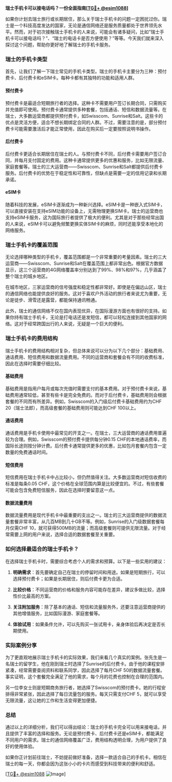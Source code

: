 **瑞士手机卡可以接电话吗？一份全面指南[[TG💪+ @esim1088](https://t.me/s/esim1088)]**

如果你计划去瑞士旅行或长期居住，那么关于瑞士手机卡的问题一定困扰过你。瑞士是一个科技高度发达的国家，无论是通信网络还是服务质量都处于世界领先水平。然而，对于初次接触瑞士手机卡的人来说，可能会有诸多疑问，比如“瑞士手机卡可以接电话吗？”、“瑞士的电话卡是否方便使用？”等等。今天我们就来深入探讨这个问题，帮助你更好地了解瑞士的手机卡服务。

### 瑞士的手机卡类型

首先，让我们了解一下瑞士常见的手机卡类型。瑞士的手机卡主要分为三种：预付费卡、后付费卡和eSIM卡。每种卡都有其独特的功能和适用人群。

#### 预付费卡

预付费卡是最适合短期旅行者的选择。这种卡不需要用户签订长期合同，只需购买并充值即可使用。预付费卡通常提供多种套餐，包括通话、短信和数据流量等。在瑞士，大多数运营商都提供预付费卡，如Swisscom、Sunrise和Salt。这些卡的优点是灵活方便，适合不想长期绑定合同的人群。不过，需要注意的是，部分预付费卡可能需要激活后才能正常使用，因此在购买后一定要按照说明书操作。

#### 后付费卡

后付费卡更适合长期居住在瑞士的人。与预付费卡不同，后付费卡需要用户签订合同，并每月支付固定的费用。这种卡通常提供更多的优惠和服务，比如无限流量、家庭套餐等。瑞士的三大运营商——Swisscom、Sunrise和Salt都提供后付费卡服务。后付费卡的优势在于稳定性和可靠性，但缺点是需要一定的信用记录和长期承诺。

#### eSIM卡

随着科技的发展，eSIM卡逐渐成为一种新兴选择。eSIM卡是一种嵌入式SIM卡，可以直接安装在支持eSIM功能的设备上，无需物理更换SIM卡。瑞士的运营商也支持eSIM卡服务，这为国际旅行者提供了极大的便利。尤其是对于那些经常出国的人来说，eSIM卡可以避免频繁更换实体SIM卡的麻烦，同时还能享受本地化的网络服务。

### 瑞士手机卡的覆盖范围

无论选择哪种类型的手机卡，覆盖范围都是一个非常重要的考量因素。瑞士的三大运营商——Swisscom、Sunrise和Salt在覆盖范围上都非常出色。根据官方数据显示，这三个运营商的4G网络覆盖率分别达到了99%、98%和97%，几乎涵盖了整个瑞士的城乡地区。

在城市地区，三家运营商的信号强度和稳定性都非常好。即使是在偏远山区，瑞士的通信网络也能提供良好的服务。这对于喜欢户外活动的旅行者来说尤为重要，无论是徒步、滑雪还是露营，都能保持通讯畅通。

此外，瑞士的通信网络不仅在国内表现优异，在国际漫游方面也有很好的支持。如果你持有瑞士手机卡，无论是打电话还是发短信，都可以轻松连接到其他国家的网络。这对于经常跨国出行的人来说，无疑是一个巨大的便利。

### 瑞士手机卡的费用结构

瑞士手机卡的费用结构相对复杂，但总体来说可以分为以下几个部分：基础费用、通话费用、短信费用和数据流量费用。不同的运营商和套餐会有不同的收费标准，因此在选择时需要仔细比较。

#### 基础费用

基础费用是指用户每月或每次充值时需要支付的基本费用。对于预付费卡来说，基础费用通常较低，甚至有些卡是完全免费的。而对于后付费卡，基础费用则会根据套餐的不同而有所差异。例如，Swisscom的入门级后付费卡基础费用约为CHF 20（瑞士法郎），而高级套餐的基础费用则可能达到CHF 100以上。

#### 通话费用

通话费用是手机卡使用中最常见的开支之一。在瑞士，三大运营商的通话费用普遍较为合理。例如，Swisscom的预付费卡提供每分钟0.15 CHF的本地通话费率，而国际长途则按分钟计费。后付费卡通常提供更多的优惠，比如包月套餐内包含一定数量的免费通话时间。

#### 短信费用

短信费用在瑞士手机卡中占比较小，但仍然值得关注。大多数运营商对短信收费的标准是每条0.05 CHF，这个价格在全球范围内算是比较便宜的。不过，有些套餐可能会包含免费短信服务，因此在选择时要留意这一点。

#### 数据流量费用

数据流量费用是现代手机卡中最重要的支出之一。瑞士的三大运营商提供的数据流量套餐非常丰富，从几百MB到几十GB不等。例如，Sunrise的入门级数据套餐每月仅需CHF 10，就可获得500MB的流量；而高级套餐则可提供无限流量。对于经常需要上网的用户来说，选择合适的数据套餐至关重要。

### 如何选择最适合的瑞士手机卡？

在选择瑞士手机卡时，需要综合考虑个人的需求和预算。以下是一些实用的建议：

1. **明确需求**：首先要确定自己在瑞士的停留时间和用途。如果是短期旅行，可以选择预付费卡；如果是长期居住，则后付费卡更为合适。
   
2. **比较价格**：不同运营商的价格和服务内容可能存在差异，建议多做比较，选择性价比最高的方案。

3. **关注附加服务**：除了基本的通话、短信和流量服务外，还要注意运营商提供的其他增值服务，比如国际漫游、家庭套餐等。

4. **体验试用**：如果条件允许，可以先购买一张试用卡，亲身体验后再决定是否长期使用。

### 实际案例分享

为了更直观地展示瑞士手机卡的实际效果，我们来看几个真实的案例。张先生是一名瑞士的留学生，他在刚到瑞士时选择了Sunrise的后付费卡。由于他的课程安排紧凑，经常需要查阅资料和联系同学，因此选择了每月CHF 50的数据流量套餐。事实证明，这个套餐完全满足了他的需求，每个月的花费也控制在合理的范围内。

另一位李女士则是短期商务旅行者，她选择了Swisscom的预付费卡。她的行程安排得非常紧张，因此选择了每日流量包的服务。每天只需支付CHF 5，就可以享受无限流量，这让她的工作和生活变得更加便捷。

### 总结

通过以上的详细分析，我们可以得出结论：瑞士的手机卡完全可以用来接电话，并且提供了丰富的选择和服务。无论是预付费卡、后付费卡还是eSIM卡，都能满足不同用户的需求。瑞士的通信网络覆盖广泛，费用结构透明合理，为用户提供了良好的使用体验。

如果你正计划前往瑞士，不妨提前做好准备，选择一款适合自己的手机卡。相信在瑞士的每一天，你都会因为这张小小的卡片而感受到科技带来的便利和舒适。

[[TG💪+ @esim1088](https://t.me/s/esim1088) ![Image](https://i.postimg.cc/4NQfJmqS/Snipaste-2025-05-13-00-14-12.png)]